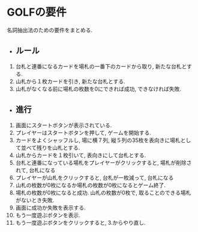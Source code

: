 # GOLFの要件

名詞抽出法のための要件をまとめる.

-   ## ルール

1. 台札と連番になるカードを場札の一番下のカードから取り, 新たな台札とする.
1. 山札から１枚カードを引き, 新たな台札とする.
1. 山札がなくなる前に場札の枚数を0にできれば成功, できなければ失敗.

-   ## 進行

1. 画面にスタートボタンが表示されている.
1. プレイヤーはスタートボタンを押して, ゲームを開始する.
1. カードをよくシャッフルし, 場に横７列, 縦５列の35枚を表向きに場札として並べて残りを山札とする.
1. 山札からカードを１枚引いて, 表向きにして台札とする.
1. 台札と連番になっている場札をプレイヤーがクリックすると, 場札が削除されて, 台札になる
1. プレイヤーが山札をクリックすると, 台札が一枚減って, 台札になる
1. 山札の枚数が0枚になるか場札の枚数が0枚になるとゲーム終了.
1. 場札の枚数が0枚になると成功. 山札の枚数が0枚で, 取ることのできる場札がないとき失敗.
1. 画面に成功か失敗を表示する.
1. もう一度遊ぶボタンを表示.
1. もう一度遊ぶボタンをクリックすると, 3.からやり直し.
